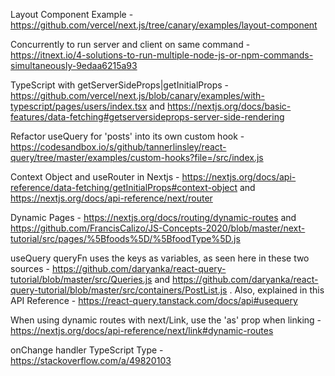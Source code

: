Layout Component Example - https://github.com/vercel/next.js/tree/canary/examples/layout-component

Concurrently to run server and client on same command - https://itnext.io/4-solutions-to-run-multiple-node-js-or-npm-commands-simultaneously-9edaa6215a93

TypeScript with getServerSideProps|getInitialProps - https://github.com/vercel/next.js/blob/canary/examples/with-typescript/pages/users/index.tsx and https://nextjs.org/docs/basic-features/data-fetching#getserversideprops-server-side-rendering

Refactor useQuery for 'posts' into its own custom hook - https://codesandbox.io/s/github/tannerlinsley/react-query/tree/master/examples/custom-hooks?file=/src/index.js

Context Object and useRouter in Nextjs - https://nextjs.org/docs/api-reference/data-fetching/getInitialProps#context-object and https://nextjs.org/docs/api-reference/next/router

Dynamic Pages - https://nextjs.org/docs/routing/dynamic-routes and https://github.com/FrancisCalizo/JS-Concepts-2020/blob/master/next-tutorial/src/pages/%5Bfoods%5D/%5BfoodType%5D.js

useQuery queryFn uses the keys as variables, as seen here in these two sources - https://github.com/daryanka/react-query-tutorial/blob/master/src/Queries.js and https://github.com/daryanka/react-query-tutorial/blob/master/src/containers/PostList.js . Also, explained in this API Reference - https://react-query.tanstack.com/docs/api#usequery

When using dynamic routes with next/Link, use the 'as' prop when linking - https://nextjs.org/docs/api-reference/next/link#dynamic-routes

onChange handler TypeScript Type - https://stackoverflow.com/a/49820103
